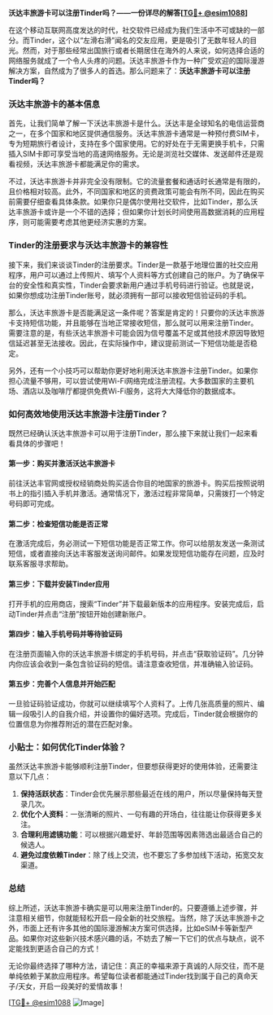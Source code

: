 **沃达丰旅游卡可以注册Tinder吗？——一份详尽的解答[[TG💪+ @esim1088](https://t.me/s/esim1088)]**

在这个移动互联网高度发达的时代，社交软件已经成为我们生活中不可或缺的一部分。而Tinder，这个以“左滑右滑”闻名的交友应用，更是吸引了无数年轻人的目光。然而，对于那些经常出国旅行或者长期居住在海外的人来说，如何选择合适的网络服务就成了一个令人头疼的问题。沃达丰旅游卡作为一种广受欢迎的国际漫游解决方案，自然成为了很多人的首选。那么问题来了：**沃达丰旅游卡可以注册Tinder吗？**

### 沃达丰旅游卡的基本信息

首先，让我们简单了解一下沃达丰旅游卡是什么。沃达丰是全球知名的电信运营商之一，在多个国家和地区提供通信服务。沃达丰旅游卡通常是一种预付费SIM卡，专为短期旅行者设计，支持在多个国家使用。它的好处在于无需更换手机卡，只需插入SIM卡即可享受当地的高速网络服务。无论是浏览社交媒体、发送邮件还是观看视频，沃达丰旅游卡都能满足你的需求。

不过，沃达丰旅游卡并非完全没有限制。它的流量套餐和通话时长通常是有限的，且价格相对较高。此外，不同国家和地区的资费政策可能会有所不同，因此在购买前需要仔细查看具体条款。如果你只是偶尔使用社交软件，比如Tinder，那么沃达丰旅游卡或许是一个不错的选择；但如果你计划长时间使用高数据消耗的应用程序，则可能需要考虑其他更经济实惠的方案。

### Tinder的注册要求与沃达丰旅游卡的兼容性

接下来，我们来谈谈Tinder的注册要求。Tinder是一款基于地理位置的社交应用程序，用户可以通过上传照片、填写个人资料等方式创建自己的账户。为了确保平台的安全性和真实性，Tinder会要求新用户通过手机号码进行验证。也就是说，如果你想成功注册Tinder账号，就必须拥有一部可以接收短信验证码的手机。

那么，沃达丰旅游卡是否能满足这一条件呢？答案是肯定的！只要你的沃达丰旅游卡支持短信功能，并且能够在当地正常接收短信，那么就可以用来注册Tinder。需要注意的是，有些沃达丰旅游卡可能会因为信号覆盖不足或其他技术原因导致短信延迟甚至无法接收。因此，在实际操作中，建议提前测试一下短信功能是否稳定。

另外，还有一个小技巧可以帮助你更好地利用沃达丰旅游卡注册Tinder。如果你担心流量不够用，可以尝试使用Wi-Fi网络完成注册流程。大多数国家的主要机场、酒店以及咖啡厅都提供免费Wi-Fi服务，这将大大降低你的数据成本。

### 如何高效地使用沃达丰旅游卡注册Tinder？

既然已经确认沃达丰旅游卡可以用于注册Tinder，那么接下来就让我们一起来看看具体的步骤吧！

#### 第一步：购买并激活沃达丰旅游卡
前往沃达丰官网或授权经销商处购买适合你目的地国家的旅游卡。购买后按照说明书上的指引插入手机并激活。通常情况下，激活过程非常简单，只需拨打一个特定号码即可完成。

#### 第二步：检查短信功能是否正常
在激活完成后，务必测试一下短信功能是否正常工作。你可以给朋友发送一条测试短信，或者直接向沃达丰客服发送询问邮件。如果发现短信功能存在问题，应及时联系客服寻求帮助。

#### 第三步：下载并安装Tinder应用
打开手机的应用商店，搜索“Tinder”并下载最新版本的应用程序。安装完成后，启动Tinder并点击“注册”按钮开始创建新账户。

#### 第四步：输入手机号码并等待验证码
在注册页面输入你的沃达丰旅游卡绑定的手机号码，并点击“获取验证码”。几分钟内你应该会收到一条包含验证码的短信。请注意查收短信，并准确输入验证码。

#### 第五步：完善个人信息并开始匹配
一旦验证码验证成功，你就可以继续填写个人资料了。上传几张高质量的照片、编辑一段吸引人的自我介绍，并设置你的偏好选项。完成后，Tinder就会根据你的位置信息为你推荐附近的潜在匹配对象。

### 小贴士：如何优化Tinder体验？

虽然沃达丰旅游卡能够顺利注册Tinder，但要想获得更好的使用体验，还需要注意以下几点：

1. **保持活跃状态**：Tinder会优先展示那些最近在线的用户，所以尽量保持每天登录几次。
2. **优化个人资料**：一张清晰的照片、一句有趣的开场白，往往能让你获得更多关注。
3. **合理利用滤镜功能**：可以根据兴趣爱好、年龄范围等因素筛选出最适合自己的候选人。
4. **避免过度依赖Tinder**：除了线上交流，也不要忘了多参加线下活动，拓宽交友渠道。

### 总结

综上所述，沃达丰旅游卡确实是可以用来注册Tinder的。只要遵循上述步骤，并注意相关细节，你就能轻松开启一段全新的社交旅程。当然，除了沃达丰旅游卡之外，市面上还有许多其他的国际漫游解决方案可供选择，比如eSIM卡等新型产品。如果你对这些新兴技术感兴趣的话，不妨去了解一下它们的优点与缺点，说不定能找到更适合自己的方式！

无论你最终选择了哪种方法，请记住：真正的幸福来源于真诚的人际交往，而不是单纯依赖于某款应用程序。希望每位读者都能通过Tinder找到属于自己的真命天子/天女，开启一段美好的爱情故事！

[[TG💪+ @esim1088](https://t.me/s/esim1088) ![Image](https://i.postimg.cc/4NQfJmqS/Snipaste-2025-05-13-00-14-12.png)]